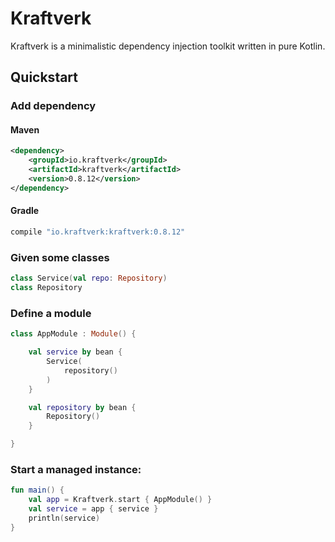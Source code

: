 # Kraftverk

Kraftverk is a minimalistic dependency injection toolkit written in pure Kotlin. 

## Quickstart

### Add dependency

#### Maven

```xml
<dependency>
    <groupId>io.kraftverk</groupId>
    <artifactId>kraftverk</artifactId>
    <version>0.8.12</version>
</dependency>
```

#### Gradle

```groovy
compile "io.kraftverk:kraftverk:0.8.12"
```

### Given some classes
```kotlin
class Service(val repo: Repository)
class Repository
```
### Define a module
```kotlin
class AppModule : Module() {

    val service by bean {
        Service(
            repository()
        )
    }

    val repository by bean {
        Repository()
    }

}
```

### Start a managed instance:
```kotlin
fun main() {
    val app = Kraftverk.start { AppModule() }
    val service = app { service }
    println(service)
}
```
